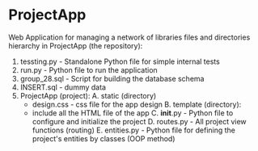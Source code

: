 # ProjectApp
Web Application for managing a network of libraries
files and directories hierarchy in ProjectApp (the repository):

  1. tessting.py - Standalone Python file for simple internal tests
  2. run.py - Python file to run the application
  3. group_28.sql - Script for building the database schema
  4. INSERT.sql - dummy data
  5. ProjectApp (project):
    A. static (directory)
      * design.css - css file for the app design
    B. template (directory):
      * include all the HTML file of the app
    C. __init__.py - Python file to configure and initialize the project
    D. routes.py - All project view functions (routing) 
    E. entities.py - Python file for defining the project's entities by classes (OOP method)
  
  
  

